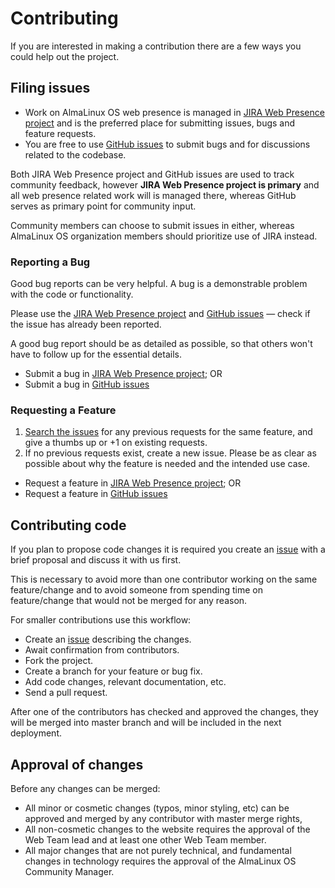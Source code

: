 # Contributing

If you are interested in making a contribution there are a few ways you could help out the project.

## Filing issues

- Work on AlmaLinux OS web presence is managed
  in [JIRA Web Presence project](https://almalinux.atlassian.net/secure/RapidBoard.jspa?rapidView=9) and is the preferred place
  for submitting issues, bugs and feature requests.
- You are free to use [GitHub issues](https://github.com/AlmaLinux/almalinux.org/issues) to submit bugs and for
  discussions related to the codebase.

Both JIRA Web Presence project and GitHub issues are used to track community feedback, however **JIRA Web Presence project
 is primary** and all web presence related work will is managed there, whereas GitHub serves as primary point for
community input.

Community members can choose to submit issues in either, whereas AlmaLinux OS organization members should prioritize use
of JIRA instead.

### Reporting a Bug

Good bug reports can be very helpful. A bug is a demonstrable problem with the code or functionality.

Please use the [JIRA Web Presence project](https://almalinux.atlassian.net/secure/RapidBoard.jspa?rapidView=9)
and [GitHub issues](https://github.com/AlmaLinux/almalinux.org/issues) — check if the issue has already been reported.

A good bug report should be as detailed as possible, so that others won't have to follow up for the essential details.

- Submit a bug in [JIRA Web Presence project](https://almalinux.atlassian.net/secure/RapidBoard.jspa?rapidView=9); OR
- Submit a bug in [GitHub issues](https://github.com/AlmaLinux/almalinux.org/issues)

### Requesting a Feature

1. [Search the issues](https://github.com/AlmaLinux/almalinux.org/issues) for any previous requests for the same
   feature, and give a thumbs up or +1 on existing requests.
1. If no previous requests exist, create a new issue. Please be as clear as possible about why the feature is needed and
   the intended use case.

- Request a feature in [JIRA Web Presence project](https://almalinux.atlassian.net/secure/RapidBoard.jspa?rapidView=9); OR
- Request a feature in [GitHub issues](https://github.com/AlmaLinux/almalinux.org/issues)

## Contributing code

If you plan to propose code changes it is required you create
an [issue](https://almalinux.atlassian.net/secure/RapidBoard.jspa?rapidView=9) with a brief proposal and discuss it with
us first.

This is necessary to avoid more than one contributor working on the same feature/change and to avoid someone from
spending time on feature/change that would not be merged for any reason.

For smaller contributions use this workflow:

* Create an [issue](https://almalinux.atlassian.net/secure/RapidBoard.jspa?rapidView=9) describing the changes.
* Await confirmation from contributors.
* Fork the project.
* Create a branch for your feature or bug fix.
* Add code changes, relevant documentation, etc.
* Send a pull request.

After one of the contributors has checked and approved the changes, they will be merged into master branch and will be
included in the next deployment.

## Approval of changes

Before any changes can be merged:

- All minor or cosmetic changes (typos, minor styling, etc) can be approved and merged by any contributor with master
  merge rights,
- All non-cosmetic changes to the website requires the approval of the Web Team lead and at least one other Web Team
  member.
- All major changes that are not purely technical, and fundamental changes in technology requires the approval of the
  AlmaLinux OS Community Manager.
